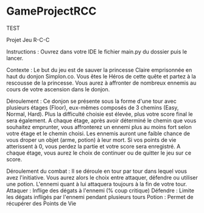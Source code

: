 # GameProjectRCC

TEST

Projet Jeu R-C-C

Instructions : 
Ouvrez dans votre IDE le fichier main.py du dossier puis le lancer.

Contexte :
Le but du jeu est de sauver la princesse Claire emprisonnée en haut du donjon Simplon.co. Vous êtes le Héros de cette quête et partez à la rescousse de la princesse. Vous aurez à affronter de nombreux ennemis au cours de votre ascension dans le donjon. 

Déroulement :
Ce donjon se présente sous la forme d'une tour avec plusieurs étages (Floor), eux-mêmes composés de 3 chemins (Easy, Normal, Hard). Plus la difficulté choisie est élevée, plus votre score final le sera également. A chaque étage, après avoir déterminé le chemin que vous souhaitez emprunter, vous affronterez un ennemi plus au moins fort selon votre étage et le chemin choisi. Les ennemis auront une faible chance de vous droper un objet (arme, potion) à leur mort. Si vos points de vie atterissent à 0, vous perdez la partie et votre score sera enregistré. A chaque étage, vous aurez le choix de continuer ou de quitter le jeu sur ce score.

Déroulement du combat :
Il se déroule en tour par tour dans lequel vous avez l'initiative. Vous aurez alors le choix entre attaquer, défendre ou utiliser une potion. L'ennemi quant à lui attaquera toujours à la fin de votre tour. 
Attaquer : Inflige des dégats à l'ennemi (% coup critique)
Défendre : Limite les dégats infligés par l'ennemi pendant plusieurs tours
Potion : Permet de récupérer des Points de Vie